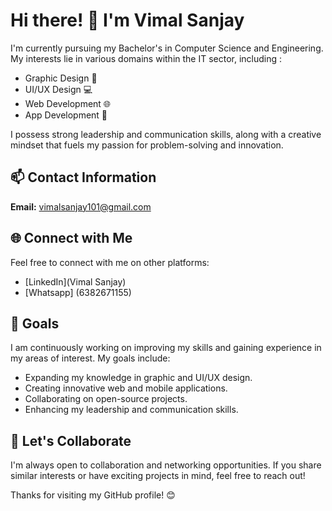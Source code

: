 # Hi there! 👋 I'm Vimal Sanjay

I'm currently pursuing my Bachelor's in Computer Science and Engineering. My interests lie in various domains within the IT sector, including :

- Graphic Design 🎨
- UI/UX Design 💻
- Web Development 🌐
- App Development 📱

I possess strong leadership and communication skills, along with a creative mindset that fuels my passion for problem-solving and innovation.

## 📫 Contact Information
**Email:** vimalsanjay101@gmail.com

## 🌐 Connect with Me
Feel free to connect with me on other platforms:

- [LinkedIn](Vimal Sanjay)
- [Whatsapp] (6382671155) 

## 🌱 Goals
I am continuously working on improving my skills and gaining experience in my areas of interest. My goals include:
- Expanding my knowledge in graphic and UI/UX design.
- Creating innovative web and mobile applications.
- Collaborating on open-source projects.
- Enhancing my leadership and communication skills.

## 🤝 Let's Collaborate
I'm always open to collaboration and networking opportunities. If you share similar interests or have exciting projects in mind, feel free to reach out!

Thanks for visiting my GitHub profile! 😊

